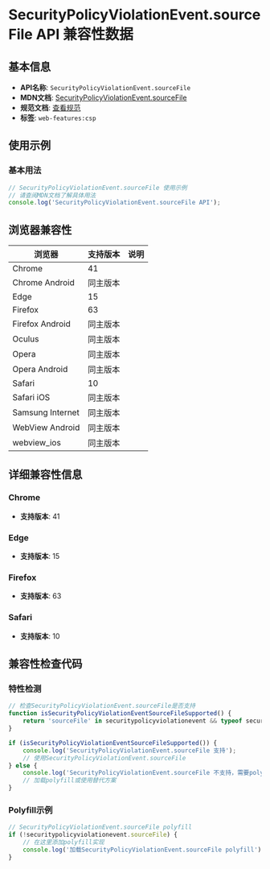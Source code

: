# SecurityPolicyViolationEvent.sourceFile API 兼容性数据

## 基本信息

- **API名称**: `SecurityPolicyViolationEvent.sourceFile`
- **MDN文档**: [SecurityPolicyViolationEvent.sourceFile](https://developer.mozilla.org/docs/Web/API/SecurityPolicyViolationEvent/sourceFile)
- **规范文档**: [查看规范](https://w3c.github.io/webappsec-csp/#dom-securitypolicyviolationevent-sourcefile)
- **标签**: `web-features:csp`

## 使用示例

### 基本用法

```javascript
// SecurityPolicyViolationEvent.sourceFile 使用示例
// 请查阅MDN文档了解具体用法
console.log('SecurityPolicyViolationEvent.sourceFile API');
```

## 浏览器兼容性

| 浏览器 | 支持版本 | 说明 |
|--------|----------|------|
| Chrome | 41 |  |
| Chrome Android | 同主版本 |  |
| Edge | 15 |  |
| Firefox | 63 |  |
| Firefox Android | 同主版本 |  |
| Oculus | 同主版本 |  |
| Opera | 同主版本 |  |
| Opera Android | 同主版本 |  |
| Safari | 10 |  |
| Safari iOS | 同主版本 |  |
| Samsung Internet | 同主版本 |  |
| WebView Android | 同主版本 |  |
| webview_ios | 同主版本 |  |

## 详细兼容性信息

### Chrome

- **支持版本**: 41

### Edge

- **支持版本**: 15

### Firefox

- **支持版本**: 63

### Safari

- **支持版本**: 10

## 兼容性检查代码

### 特性检测

```javascript
// 检查SecurityPolicyViolationEvent.sourceFile是否支持
function isSecurityPolicyViolationEventSourceFileSupported() {
    return 'sourceFile' in securitypolicyviolationevent && typeof securitypolicyviolationevent.sourceFile === 'function';
}

if (isSecurityPolicyViolationEventSourceFileSupported()) {
    console.log('SecurityPolicyViolationEvent.sourceFile 支持');
    // 使用SecurityPolicyViolationEvent.sourceFile
} else {
    console.log('SecurityPolicyViolationEvent.sourceFile 不支持，需要polyfill');
    // 加载polyfill或使用替代方案
}
```

### Polyfill示例

```javascript
// SecurityPolicyViolationEvent.sourceFile polyfill
if (!securitypolicyviolationevent.sourceFile) {
    // 在这里添加polyfill实现
    console.log('加载SecurityPolicyViolationEvent.sourceFile polyfill');
}
```

